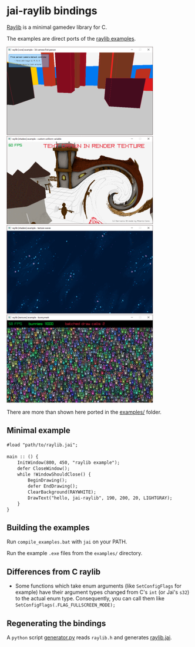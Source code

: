 # jai-raylib bindings

[Raylib](https://www.raylib.com/) is a minimal gamedev library for C.
 
The examples are direct ports of the [raylib examples](https://www.raylib.com/examples.html).

<a href="examples/core_3d_camera_first_person.jai"><img src="doc/screenshots/core_3d_camera_first_person.png" style="max-width: 398px;"></a>
<a href="examples/shaders_custom_uniform.jai"><img src="doc/screenshots/shaders_custom_uniform.png" style="max-width: 398px;"></a>
<a href="examples/shaders_texture_waves.jai"><img src="doc/screenshots/shaders_texture_waves.png" style="max-width: 398px;"></a>
<a href="examples/textures_bunnymark.jai"><img src="doc/screenshots/textures_bunnymark.png" style="max-width: 398px;"></a>

There are more than shown here ported in the [examples/](examples) folder.

## Minimal example

```
#load "path/to/raylib.jai";

main :: () {
    InitWindow(800, 450, "raylib example");
    defer CloseWindow();
    while !WindowShouldClose() {
        BeginDrawing();
        defer EndDrawing();
        ClearBackground(RAYWHITE);
        DrawText("hello, jai-raylib", 190, 200, 20, LIGHTGRAY);
    }
}
```


## Building the examples

Run `compile_examples.bat` with `jai` on your PATH.

Run the example `.exe` files from the `examples/` directory.

## Differences from C raylib

* Some functions which take enum arguments (like `SetConfigFlags` for example) have their argument types changed from C's `int` (or Jai's `s32`) to the actual enum type. Consequently, you can call them like `SetConfigFlags(.FLAG_FULLSCREEN_MODE);`

## Regenerating the bindings

A `python` script [generator.py](generator.py) reads `raylib.h` and generates [raylib.jai](raylib.jai).


